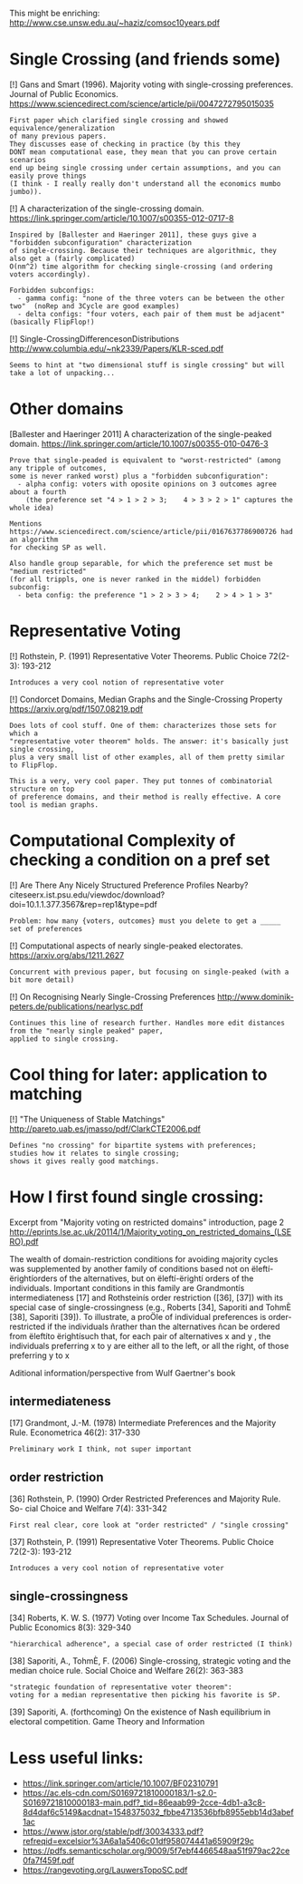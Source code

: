 This might be enriching:
http://www.cse.unsw.edu.au/~haziz/comsoc10years.pdf
  
Single Crossing (and friends some)
====
[!] Gans and Smart (1996). Majority voting with single-crossing preferences.
Journal of Public Economics. https://www.sciencedirect.com/science/article/pii/0047272795015035
    
    First paper which clarified single crossing and showed equivalence/generalization
    of many previous papers.
    They discusses ease of checking in practice (by this they 
    DONT mean computational ease, they mean that you can prove certain scenarios 
    end up being single crossing under certain assumptions, and you can easily prove things
    (I think - I really really don't understand all the economics mumbo jumbo)).

[!] A characterization of the single-crossing domain. https://link.springer.com/article/10.1007/s00355-012-0717-8

    Inspired by [Ballester and Haeringer 2011], these guys give a "forbidden subconfiguration" characterization
    of single-crossing. Because their techniques are algorithmic, they also get a (fairly complicated)
    O(nm^2) time algorithm for checking single-crossing (and ordering voters accordingly).
    
    Forbidden subconfigs: 
      - gamma config: "none of the three voters can be between the other two"  (noRep and 3Cycle are good examples)
      - delta configs: "four voters, each pair of them must be adjacent" (basically FlipFlop!)

[!] Single-CrossingDifferencesonDistributions http://www.columbia.edu/~nk2339/Papers/KLR-sced.pdf

    Seems to hint at "two dimensional stuff is single crossing" but will take a lot of unpacking...

Other domains
====
[Ballester and Haeringer 2011] 
A characterization of the single-peaked domain. https://link.springer.com/article/10.1007/s00355-010-0476-3

    Prove that single-peaded is equivalent to "worst-restricted" (among any tripple of outcomes, 
    some is never ranked worst) plus a "forbidden subconfiguration":
      - alpha config: voters with oposite opinions on 3 outcomes agree about a fourth
        (the preference set "4 > 1 > 2 > 3;    4 > 3 > 2 > 1" captures the whole idea)
    
    Mentions https://www.sciencedirect.com/science/article/pii/0167637786900726 had an algorithm 
    for checking SP as well.
    
    Also handle group separable, for which the preference set must be "medium restricted"
    (for all trippls, one is never ranked in the middel) forbidden subconfig:
      - beta config: the preference "1 > 2 > 3 > 4;    2 > 4 > 1 > 3"

Representative Voting
====
[!] Rothstein, P. (1991) Representative Voter Theorems.
Public Choice 72(2-3): 193-212

    Introduces a very cool notion of representative voter

    
[!] Condorcet Domains, Median Graphs and the Single-Crossing Property
https://arxiv.org/pdf/1507.08219.pdf

    Does lots of cool stuff. One of them: characterizes those sets for which a
    "representative voter theorem" holds. The answer: it's basically just single crossing,
    plus a very small list of other examples, all of them pretty similar to FlipFlop.
    
    This is a very, very cool paper. They put tonnes of combinatorial structure on top
    of preference domains, and their method is really effective. A core tool is median graphs.
    

Computational Complexity of checking a condition on a pref set
====

[!] Are There Any Nicely Structured Preference Profiles Nearby? 
citeseerx.ist.psu.edu/viewdoc/download?doi=10.1.1.377.3567&rep=rep1&type=pdf

    Problem: how many {voters, outcomes} must you delete to get a _____ set of preferences

[!] Computational aspects of nearly single-peaked electorates. https://arxiv.org/abs/1211.2627

    Concurrent with previous paper, but focusing on single-peaked (with a bit more detail)

[!] On Recognising Nearly Single-Crossing Preferences http://www.dominik-peters.de/publications/nearlysc.pdf

    Continues this line of research further. Handles more edit distances from the "nearly single peaked" paper,
    applied to single crossing.

Cool thing for later: application to matching
====

[!] "The Uniqueness of Stable Matchings" http://pareto.uab.es/jmasso/pdf/ClarkCTE2006.pdf

    Defines "no crossing" for bipartite systems with preferences;
    studies how it relates to single crossing;
    shows it gives really good matchings.

How I first found single crossing:
=====
Excerpt from "Majority voting on restricted domains" introduction, page 2
http://eprints.lse.ac.uk/20114/1/Majority_voting_on_restricted_domains_(LSERO).pdf

The wealth of domain-restriction conditions for avoiding majority cycles was
supplemented by another family of conditions based not on ëleftí-ërightíorders
of the alternatives, but on ëleftí-ërightí orders of the individuals.  Important
conditions in this family are Grandmontís intermediateness [17] and Rothsteinís
order restriction ([36], [37]) with its special case of single-crossingness
(e.g., Roberts [34], Saporiti and TohmÈ [38], Saporiti [39]). To illustrate, a proÖle
of individual preferences is order-restricted if the individuals ñrather than the
alternatives ñcan be ordered from ëleftíto ërightísuch that, for each pair of
alternatives x and y , the individuals preferring x to y are either all to the left,
or all the right, of those preferring y to x

Aditional information/perspective from Wulf Gaertner's book

## intermediateness

[17] Grandmont, J.-M. (1978) Intermediate Preferences and the Majority Rule.
Econometrica 46(2): 317-330

    Preliminary work I think, not super important

## order restriction

[36] Rothstein, P. (1990) Order Restricted Preferences and Majority Rule.
So- cial Choice and Welfare 7(4): 331-342
    
    First real clear, core look at "order restricted" / "single crossing"

[37] Rothstein, P. (1991) Representative Voter Theorems.
Public Choice 72(2-3): 193-212

    Introduces a very cool notion of representative voter

## single-crossingness 

[34] Roberts, K. W. S. (1977) Voting over Income Tax Schedules.
Journal of Public Economics 8(3): 329-340

    "hierarchical adherence", a special case of order restricted (I think)

[38] Saporiti, A., TohmÈ, F. (2006) Single-crossing, strategic voting and the
median choice rule.  Social Choice and Welfare 26(2): 363-383

    "strategic foundation of representative voter theorem":
    voting for a median representative then picking his favorite is SP.

[39] Saporiti, A. (forthcoming) On the existence of Nash equilibrium in
electoral competition. Game Theory and Information



Less useful links:
====
* https://link.springer.com/article/10.1007/BF02310791
* https://ac.els-cdn.com/S0169721810000183/1-s2.0-S0169721810000183-main.pdf?_tid=86eaab99-2cce-4db1-a3c8-8d4daf6c5149&acdnat=1548375032_fbbe4713536bfb8955ebb14d3abef1ac
* https://www.jstor.org/stable/pdf/30034333.pdf?refreqid=excelsior%3A6a1a5406c01df958074441a65909f29c
* https://pdfs.semanticscholar.org/9009/5f7ebf4466548aa51f979ac22ce0fa7f459f.pdf
* https://rangevoting.org/LauwersTopoSC.pdf
